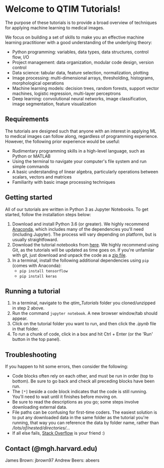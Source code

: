 # Welcome to QTIM Tutorials!

The purpose of these tutorials is to provide a broad overview of techniques for applying machine learning to medical images. 

We focus on building a set of skills to make you an effective machine learning practitioner with a good understanding of the underlying theory:

- Python programming: variables, data types, data structures, control flow, I/O
- Project management: data organization, modular code design, version control
- Data science: tabular data, feature selection, normalization, plotting
- Image processing: multi-dimensional arrays, thresholding, histograms, morphological operations
- Machine learning models: decision trees, random forests, support vector machines, logistic regression, multi-layer perceptrons
- Deep learning: convolutional neural networks, image classification, image segmentation, feature visualization

## Requirements

The tutorials are designed such that anyone with an interest in applying ML to medical images can follow along, regardless of programming experience. However, the following prior experience would be useful:

- Rudimentary programming skills in a high-level language, such as Python or MATLAB
- Using the terminal to navigate your computer's file system and run simple commands
- A basic understanding of linear algebra, particularly operations between scalars, vectors and matrices
- Familiarity with basic image processing techniques

## Getting started
All of our tutorials are written in Python 3 as Jupyter Notebooks. To get started, follow the installation steps below:

1. Download and install Python 3.6 (or greater). We highly recommend [Anaconda](https://www.anaconda.com/download/), which includes many of the dependencies you'll need (including Jupyter). The process will vary depending on platform, but is usually straightfoward.
2. Download the tutorial notebooks from [here](https://github.com/QTIM-Lab/qtim_Tutorials). We highly recommend using  Git, as the tutorials will be updated as time goes on. If you're unfamilar with git, just download and unpack the code as a [zip file](https://github.com/QTIM-Lab/qtim_Tutorials/archive/master.zip).
3. In a terminal, install the following additional dependencies using `pip` (comes with Anaconda):
   * `pip install tensorflow`
   * `pip install keras`
  
## Running a tutorial
1. In a terminal, navigate to the *qtim_Tutorials* folder you cloned/unzipped in step 2 above.
2. Run the command `jupyter notebook`. A new browser window/tab should appear.
3. Click on the tutorial folder you want to run, and then click the *.ipynb* file in that folder.
4. To run a chunk of code, click in a box and hit Ctrl + Enter (or the 'Run' button in the top panel).

## Troubleshooting
If you happen to hit some errors, then consider the following:
* Code blocks often rely on each other, and must be run in order (top to bottom). Be sure to go back and check all preceding blocks have been run.
* The `[*]` beside a code block indicates that the code is still running. You'll need to wait until it finishes before moving on.
* Be sure to read the descriptions as you go; some steps involve downloading external data.
* File paths can be confusing for first-time coders. The easiest solution is to put any downloaded data in the same folder as the tutorial you're running, that way you can reference the data by folder name, rather than */lots/of/nested/directories/...*
* If all else fails, [Stack Overflow](https://stackoverflow.com/search?q=) is your friend :)

## Contact (@mgh.harvard.edu)
James Brown: jbrown97
Andrew Beers: abeers

